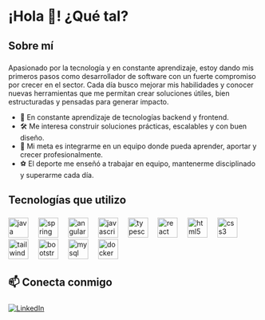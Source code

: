 <h1 align="left">¡Hola 👋! ¿Qué tal?</h1>

###

<h2 align="left">Sobre mí</h2>

###

<p align="left">
Apasionado por la tecnología y en constante aprendizaje, estoy dando mis primeros pasos como desarrollador de software con un fuerte compromiso por crecer en el sector. Cada día busco mejorar mis habilidades y conocer nuevas herramientas que me permitan crear soluciones útiles, bien estructuradas y pensadas para generar impacto.
</p>

<ul>
  <li>🚀 En constante aprendizaje de tecnologías backend y frontend.</li>
  <li>🛠 Me interesa construir soluciones prácticas, escalables y con buen diseño.</li>
  <li>📌 Mi meta es integrarme en un equipo donde pueda aprender, aportar y crecer profesionalmente.</li>
  <li>⚽ El deporte me enseñó a trabajar en equipo, mantenerme disciplinado y superarme cada día.</li>
</ul>

###

<h2 align="left">Tecnologías que utilizo</h2>

###

<div align="left">
  <img src="https://cdn.jsdelivr.net/gh/devicons/devicon/icons/java/java-original.svg" height="40" alt="java logo" />
  <img width="12" />
  <img src="https://cdn.jsdelivr.net/gh/devicons/devicon/icons/spring/spring-original.svg" height="40" alt="spring logo" />
  <img width="12" />
  <img src="https://cdn.jsdelivr.net/gh/devicons/devicon/icons/angularjs/angularjs-original.svg" height="40" alt="angular logo" />
  <img width="12" />
  <img src="https://cdn.jsdelivr.net/gh/devicons/devicon/icons/javascript/javascript-original.svg" height="40" alt="javascript logo" />
  <img width="12" />
  <img src="https://cdn.jsdelivr.net/gh/devicons/devicon/icons/typescript/typescript-original.svg" height="40" alt="typescript logo" />
  <img width="12" />
  <img src="https://cdn.jsdelivr.net/gh/devicons/devicon/icons/react/react-original.svg" height="40" alt="react logo" />
  <img width="12" />
  <img src="https://cdn.jsdelivr.net/gh/devicons/devicon/icons/html5/html5-original.svg" height="40" alt="html5 logo" />
  <img width="12" />
  <img src="https://cdn.jsdelivr.net/gh/devicons/devicon/icons/css3/css3-original.svg" height="40" alt="css3 logo" />
  <img width="12" />
  <img src="https://cdn.jsdelivr.net/gh/devicons/devicon/icons/tailwindcss/tailwindcss-original.svg" height="40" alt="tailwindcss logo" />
  <img width="12" />
  <img src="https://cdn.jsdelivr.net/gh/devicons/devicon/icons/bootstrap/bootstrap-original.svg" height="40" alt="bootstrap logo" />
  <img width="12" />
  <img src="https://cdn.jsdelivr.net/gh/devicons/devicon/icons/mysql/mysql-original.svg" height="40" alt="mysql logo" />
  <img width="12" />
  <img src="https://cdn.jsdelivr.net/gh/devicons/devicon/icons/docker/docker-original.svg" height="40" alt="docker logo" />
  <img width="12" />
</div>

###

<h2 align="left">📫 Conecta conmigo</h2>

###

<p align="left">
  <a href="https://www.linkedin.com/in/carlos-pacheco-7825a4351/" target="_blank">
    <img src="https://img.shields.io/badge/LinkedIn-blue?style=for-the-badge&logo=linkedin&logoColor=white" alt="LinkedIn"/>
  </a>
</p>
